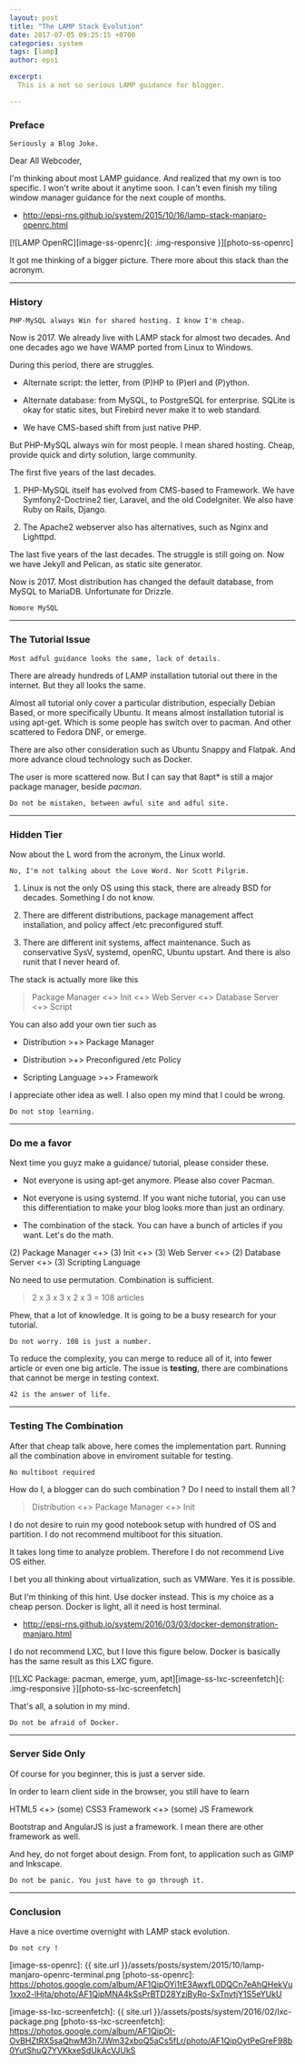 ```yaml
---
layout: post
title: "The LAMP Stack Evolution"
date: 2017-07-05 09:25:15 +0700
categories: system
tags: [lamp]
author: epsi

excerpt:
  This is a not so serious LAMP guidance for blogger.

---
```


### Preface

	Seriously a Blog Joke.

Dear All Webcoder,

I'm thinking about most LAMP guidance. And realized that my own is too specific. I won't write about it anytime soon. I can't even finish my tiling window manager guidance for the next couple of months.

*	<http://epsi-rns.github.io/system/2015/10/16/lamp-stack-manjaro-openrc.html>

[![LAMP OpenRC][image-ss-openrc]{: .img-responsive }][photo-ss-openrc]

It got me thinking of a bigger picture. There more about this stack than the acronym.

-- -- --

### History

	PHP-MySQL always Win for shared hosting. I know I'm cheap.

Now is 2017. We already live with LAMP stack for almost two decades. And one decades ago we have WAMP ported from Linux to Windows.

During this period, there are struggles.

*	Alternate script: the letter, from (P)HP to (P)erl and (P)ython.

*	Alternate database: from MySQL, to PostgreSQL for enterprise. SQLite is okay for static sites, but Firebird never make it to web standard.

*	We have CMS-based shift from just native PHP. 

But PHP-MySQL always win for most people. I mean shared hosting. Cheap, provide quick and dirty solution, large community.

The first five years of the last decades.

1.	PHP-MySQL itself has evolved from CMS-based to Framework. We have Symfony2-Doctrine2 tier, Laravel, and the old CodeIgniter. We also have Ruby on Rails, Django.

2.	The Apache2 webserver also has alternatives, such as Nginx and Lighttpd.

The last five years of the last decades. The struggle is still going on. Now we have Jekyll and Pelican, as static site generator.

Now is 2017. Most distribution has changed the default database, from MySQL to MariaDB. Unfortunate for Drizzle.

	Nomore MySQL

-- -- --

### The Tutorial Issue

	Most adful guidance looks the same, lack of details.

There are already hundreds of LAMP installation tutorial out there in the internet. But they all looks the same.

Almost all tutorial only cover a particular distribution, especially Debian Based, or more specifically Ubuntu. It means almost installation tutorial is using apt-get. Which is some people has switch over to pacman. And other scattered to Fedora DNF, or emerge.

There are also other consideration such as Ubuntu Snappy and Flatpak. And more advance cloud technology such as Docker.

The user is more scattered now. But I can say that 8apt* is still a major package manager, beside *pacman*.

	Do not be mistaken, between awful site and adful site.

-- -- --

### Hidden Tier

Now about the L word from the acronym, the Linux world. 

	No, I'm not talking about the Love Word. Nor Scott Pilgrim.

1.	Linux is not the only OS using this stack, there are already BSD for decades. Something I do not know.

2.	There are different distributions, package management affect installation, and policy affect /etc preconfigured stuff.

3.	There are different init systems, affect maintenance. Such as conservative SysV, systemd, openRC, Ubuntu upstart. And there is also runit that I never heard of.


The stack is actually more like this

> Package Manager <+> Init <+> Web Server <+> Database Server <+> Script 


You can also add your own tier such as

*	Distribution >+> Package Manager

*	Distribution >+> Preconfigured /etc Policy

*	Scripting Language >+> Framework


I appreciate other idea as well. I also open my mind that I could be wrong.

	Do not stop learning.

-- -- --

### Do me a favor

Next time you guyz make a guidance/ tutorial, please consider these.

*	Not everyone is using apt-get anymore. Please also cover Pacman.

*	Not everyone is using systemd. If you want niche tutorial, you can use this differentiation to make your blog looks more than just an ordinary.

*	The combination of the stack. You can have a bunch of articles if you want. Let's do the math.

(2) Package Manager <+> (3) Init <+> (3) Web Server <+> (2) Database Server <+> (3) Scripting Language 

No need to use permutation. Combination is sufficient.

> 2 x 3 x 3 x 2 x 3 = 108 articles

Phew, that a lot of knowledge. It is going to be a busy research for your tutorial.

	Do not worry. 108 is just a number.

To reduce the complexity, you can merge to reduce all of it, into fewer article or even one big article. The issue is **testing**, there are combinations that cannot be merge in testing context.

	42 is the answer of life.

-- -- --

### Testing The Combination

After that cheap talk above, here comes the implementation part.
Running all the combination above in enviroment suitable for testing.

	No multiboot required

How do I, a blogger can do such combination ? Do I need to install them all ?

> Distribution <+> Package Manager <+> Init

I do not desire to ruin my good notebook setup with hundred of OS and partition.
I do not recommend multiboot for this situation.

It takes long time to analyze problem.
Therefore I do not recommend Live OS either.

I bet you all thinking about virtualization, such as VMWare.
Yes it is possible.

But I'm thinking of this hint. Use docker instead. 
This is my choice as a cheap person.
Docker is light, all it need is host terminal.

*	<http://epsi-rns.github.io/system/2016/03/03/docker-demonstration-manjaro.html>

I do not recommend LXC, but I love this figure below. 
Docker is basically has the same result as this LXC figure.

[![LXC Package: pacman, emerge, yum, apt][image-ss-lxc-screenfetch]{: .img-responsive }][photo-ss-lxc-screenfetch]

That's all, a solution in my mind.

	Do not be afraid of Docker.

-- -- --

### Server Side Only

Of course for you beginner, this is just a server side.

In order to learn client side in the browser, you still have to learn 

HTML5 <+> (some) CSS3 Framework <+> (some) JS Framework

Bootstrap and AngularJS is just a framework. I mean there are other framework as well.

And hey, do not forget about design. From font, to application such as GIMP and Inkscape.

	Do not be panic. You just have to go through it.

-- -- --

### Conclusion

Have a nice overtime overnight with LAMP stack evolution.

	Do not cry !



[//]: <> ( -- -- -- links below -- -- -- )

[image-ss-openrc]: {{ site.url }}/assets/posts/system/2015/10/lamp-manjaro-openrc-terminal.png
[photo-ss-openrc]: https://photos.google.com/album/AF1QipOYi1tE3AwxfL0DQCn7eAhQHekVu1xxo2-lHjta/photo/AF1QipMNA4kSsPrBTD28YziByRo-SxTnvtjY1S5eYUkU

[image-ss-lxc-screenfetch]: {{ site.url }}/assets/posts/system/2016/02/lxc-package.png
[photo-ss-lxc-screenfetch]: https://photos.google.com/album/AF1QipOI-OvBHZtRX5saQhwM3h7JWm32xboQ5aCs5fLr/photo/AF1QipOytPeGreF98b0YutShuQ7YVKkxeSdUkAcVJUkS
